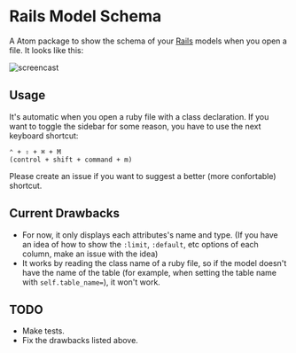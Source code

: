 # Rails Model Schema

A Atom package to show the schema of your [Rails](https://github.com/rails/rails) models when you open a file. It looks like this:

![screencast](https://raw.githubusercontent.com/platanus/atom-rails-model-schema/master/images/screencast.gif)

## Usage

It's automatic when you open a ruby file with a class declaration. If you want to toggle the sidebar for some reason, you have to use the next keyboard shortcut:

```
⌃ + ⇧ + ⌘ + M
(control + shift + command + m)
```

Please create an issue if you want to suggest a better (more confortable) shortcut.

## Current Drawbacks
- For now, it only displays each attributes's name and type. (If you have an idea of how to show the `:limit`, `:default`, etc options of each column, make an issue with the idea)
- It works by reading the class name of a ruby file, so if the model doesn't have the name of the table (for example, when setting the table name with `self.table_name=`), it won't work.

## TODO
- Make tests.
- Fix the drawbacks listed above.
